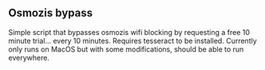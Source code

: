 ## Osmozis bypass

Simple script that bypasses osmozis wifi blocking by requesting a free 10 minute trial... every 10 minutes.
Requires tesseract to be installed.
Currently only runs on MacOS but with some modifications, should be able to run everywhere.